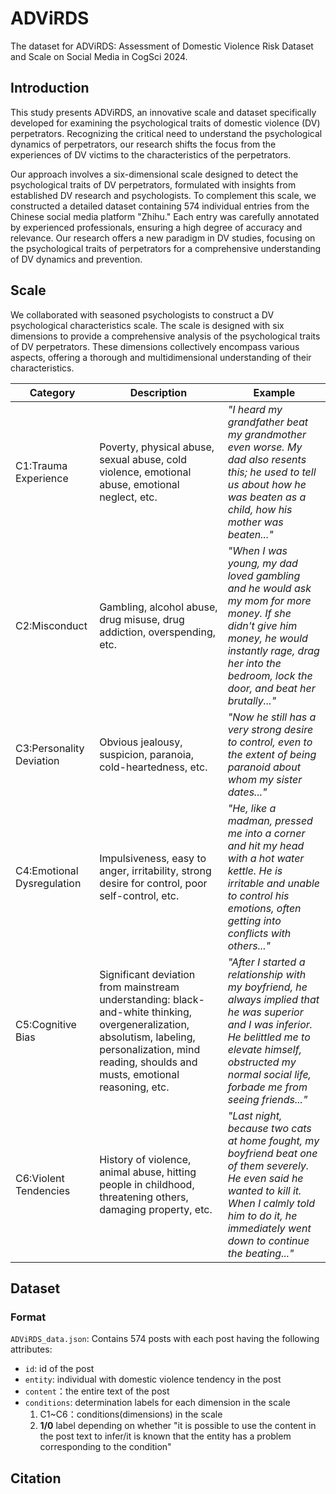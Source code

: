 # ADViRDS
The dataset for ADViRDS: Assessment of Domestic Violence Risk Dataset and Scale on Social Media in CogSci 2024.

## Introduction
This study presents ADViRDS, an innovative scale and dataset specifically developed for examining the psychological traits of domestic violence (DV) perpetrators. Recognizing the critical need to understand the psychological dynamics of perpetrators, our research shifts the focus from the experiences of DV victims to the characteristics of the perpetrators.

Our approach involves a six-dimensional scale designed to detect the psychological traits of DV perpetrators, formulated with insights from established DV research and psychologists. To complement this scale, we constructed a detailed dataset containing 574 individual entries from the Chinese social media platform "Zhihu." Each entry was carefully annotated by experienced professionals, ensuring a high degree of accuracy and relevance.
Our research offers a new paradigm in DV studies, focusing on the psychological traits of perpetrators for a comprehensive understanding of DV dynamics and prevention.

## Scale
We collaborated with seasoned psychologists to construct a DV psychological characteristics scale. The scale is designed with six dimensions to provide a comprehensive analysis of the psychological traits of DV perpetrators. These dimensions collectively encompass various aspects, offering a thorough and multidimensional understanding of their characteristics.

| Category                  | Description                                                                                               | Example                                                                                                                                                      |
|---------------------------|-----------------------------------------------------------------------------------------------------------|--------------------------------------------------------------------------------------------------------------------------------------------------------------|
| C1:Trauma Experience       | Poverty, physical abuse, sexual abuse, cold violence, emotional abuse, emotional neglect, etc.             | *"I heard my grandfather beat my grandmother even worse. My dad also resents this; he used to tell us about how he was beaten as a child, how his mother was beaten..."* |
| C2:Misconduct              | Gambling, alcohol abuse, drug misuse, drug addiction, overspending, etc.                                  | *"When I was young, my dad loved gambling and he would ask my mom for more money. If she didn't give him money, he would instantly rage, drag her into the bedroom, lock the door, and beat her brutally..."* |
| C3:Personality Deviation   | Obvious jealousy, suspicion, paranoia, cold-heartedness, etc.                                             | *"Now he still has a very strong desire to control, even to the extent of being paranoid about whom my sister dates..."*                                     |
| C4:Emotional Dysregulation | Impulsiveness, easy to anger, irritability, strong desire for control, poor self-control, etc.            | *"He, like a madman, pressed me into a corner and hit my head with a hot water kettle. He is irritable and unable to control his emotions, often getting into conflicts with others..."* |
| C5:Cognitive Bias          | Significant deviation from mainstream understanding: black-and-white thinking, overgeneralization, absolutism, labeling, personalization, mind reading, shoulds and musts, emotional reasoning, etc. | *"After I started a relationship with my boyfriend, he always implied that he was superior and I was inferior. He belittled me to elevate himself, obstructed my normal social life, forbade me from seeing friends..."* |
| C6:Violent Tendencies      | History of violence, animal abuse, hitting people in childhood, threatening others, damaging property, etc. | *"Last night, because two cats at home fought, my boyfriend beat one of them severely. He even said he wanted to kill it. When I calmly told him to do it, he immediately went down to continue the beating..."* |


## Dataset

### Format
`ADViRDS_data.json`: Contains 574 posts with each post having the following attributes:
* `id`: id of the post
* `entity`: individual with domestic violence tendency in the post
* `content`：the entire text of the post
* `conditions`: determination labels for each dimension in the scale
    1. C1~C6：conditions(dimensions) in the scale
    2. **1/0** label depending on whether "it is possible to use the content in the post text to infer/it is known that the entity has a problem corresponding to the condition"


## Citation
